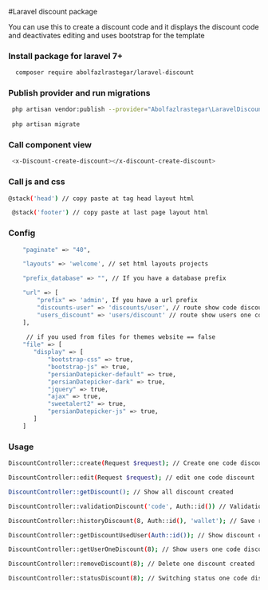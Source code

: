 #Laravel discount package

You can use this to create a discount code and it displays the discount code and deactivates editing and uses bootstrap for the template


### Install package for laravel 7+
```bash
  composer require abolfazlrastegar/laravel-discount
````

### Publish provider and run migrations
```bash
 php artisan vendor:publish --provider="Abolfazlrastegar\LaravelDiscount\Provider\DiscountServiceProvider" 
 
 php artisan migrate
```

### Call component view
```bash
 <x-Discount-create-discount></x-discount-create-discount>  
```
### Call js and css
```bash
@stack('head') // copy paste at tag head layout html  

 @stack('footer') // copy paste at last page layout html
```
### Config 
```bash
    "paginate" => "40",

    "layouts" => 'welcome', // set html layouts projects 

    "prefix_database" => "", // If you have a database prefix

    "url" => [
        "prefix" => 'admin', If you have a url prefix
        "discounts-user" => 'discounts/user', // route show code discounts one user 
        "users_discount" => 'users/discount' // route show users one code discount
    ],
    
     // if you used from files for themes website == false
    "file" => [
       "display" => [
           "bootstrap-css" => true,
           "bootstrap-js" => true,
           "persianDatepicker-default" => true,
           "persianDatepicker-dark" => true,
           "jquery" => true,
           "ajax" => true,
           "sweetalert2" => true,
           "persianDatepicker-js" => true,
       ]
    ]
```
### Usage
```bash
DiscountController::create(Request $request); // Create one code discount 

DiscountController::edit(Request $request); // edit one code discount

DiscountController::getDiscount(); // Show all discount created

DiscountController::validationDiscount('code', Auth::id()) // Validation discount code used user

DiscountController::historyDiscount(8, Auth::id(), 'wallet'); // Save report used discount codes

DiscountController::getDiscountUsedUser(Auth::id()); // Show discount codes one user used

DiscountController::getUserOneDiscount(8); // Show users one code discount used

DiscountController::removeDiscount(8); // Delete one discount created

DiscountController::statusDiscount(8); // Switching status one code discount
```
